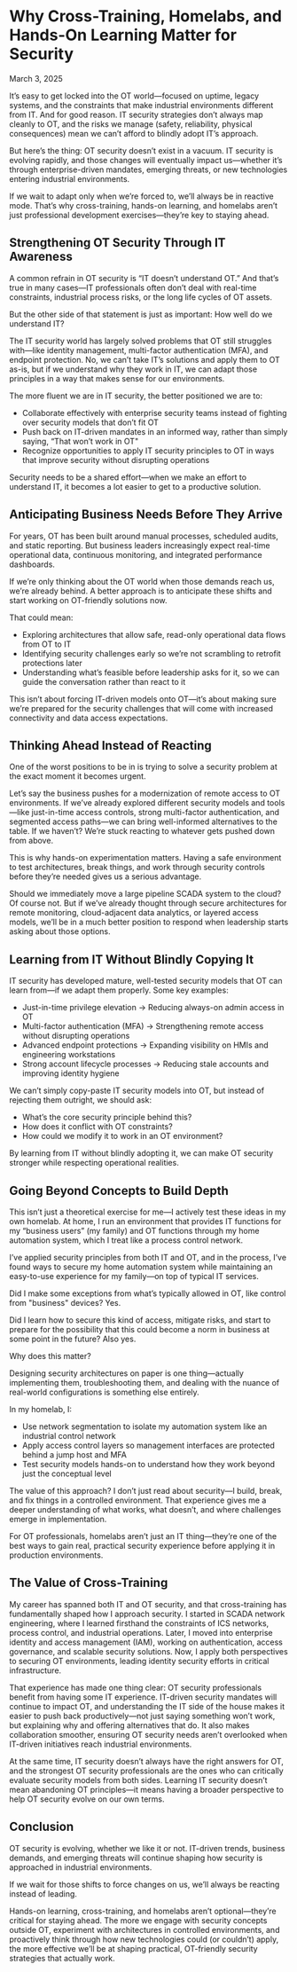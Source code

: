 # Why Cross-Training, Homelabs, and Hands-On Learning Matter for Security

March 3, 2025

It’s easy to get locked into the OT world—focused on uptime, legacy systems, and the constraints that make industrial environments different from IT. And for good reason. IT security strategies don’t always map cleanly to OT, and the risks we manage (safety, reliability, physical consequences) mean we can’t afford to blindly adopt IT’s approach.

But here’s the thing: OT security doesn’t exist in a vacuum. IT security is evolving rapidly, and those changes will eventually impact us—whether it’s through enterprise-driven mandates, emerging threats, or new technologies entering industrial environments.

If we wait to adapt only when we’re forced to, we’ll always be in reactive mode. That’s why cross-training, hands-on learning, and homelabs aren’t just professional development exercises—they’re key to staying ahead.

## **Strengthening OT Security Through IT Awareness**

A common refrain in OT security is “IT doesn’t understand OT.” And that’s true in many cases—IT professionals often don’t deal with real-time constraints, industrial process risks, or the long life cycles of OT assets.

But the other side of that statement is just as important: How well do we understand IT?

The IT security world has largely solved problems that OT still struggles with—like identity management, multi-factor authentication (MFA), and endpoint protection. No, we can’t take IT’s solutions and apply them to OT as-is, but if we understand why they work in IT, we can adapt those principles in a way that makes sense for our environments.

The more fluent we are in IT security, the better positioned we are to:

- Collaborate effectively with enterprise security teams instead of fighting over security models that don’t fit OT
- Push back on IT-driven mandates in an informed way, rather than simply saying, “That won’t work in OT"
- Recognize opportunities to apply IT security principles to OT in ways that improve security without disrupting operations

Security needs to be a shared effort—when we make an effort to understand IT, it becomes a lot easier to get to a productive solution.

## Anticipating Business Needs Before They Arrive

For years, OT has been built around manual processes, scheduled audits, and static reporting. But business leaders increasingly expect real-time operational data, continuous monitoring, and integrated performance dashboards.

If we’re only thinking about the OT world when those demands reach us, we’re already behind. A better approach is to anticipate these shifts and start working on OT-friendly solutions now.

That could mean:

- Exploring architectures that allow safe, read-only operational data flows from OT to IT
- Identifying security challenges early so we’re not scrambling to retrofit protections later
- Understanding what’s feasible before leadership asks for it, so we can guide the conversation rather than react to it

This isn’t about forcing IT-driven models onto OT—it’s about making sure we’re prepared for the security challenges that will come with increased connectivity and data access expectations.

## Thinking Ahead Instead of Reacting

One of the worst positions to be in is trying to solve a security problem at the exact moment it becomes urgent.

Let’s say the business pushes for a modernization of remote access to OT environments. If we’ve already explored different security models and tools—like just-in-time access controls, strong multi-factor authentication, and segmented access paths—we can bring well-informed alternatives to the table. If we haven’t? We’re stuck reacting to whatever gets pushed down from above.

This is why hands-on experimentation matters. Having a safe environment to test architectures, break things, and work through security controls before they’re needed gives us a serious advantage.

Should we immediately move a large pipeline SCADA system to the cloud? Of course not. But if we’ve already thought through secure architectures for remote monitoring, cloud-adjacent data analytics, or layered access models, we’ll be in a much better position to respond when leadership starts asking about those options.

## Learning from IT Without Blindly Copying It

IT security has developed mature, well-tested security models that OT can learn from—if we adapt them properly. Some key examples:

- Just-in-time privilege elevation → Reducing always-on admin access in OT
- Multi-factor authentication (MFA) → Strengthening remote access without disrupting operations
- Advanced endpoint protections → Expanding visibility on HMIs and engineering workstations
- Strong account lifecycle processes → Reducing stale accounts and improving identity hygiene

We can’t simply copy-paste IT security models into OT, but instead of rejecting them outright, we should ask:

- What’s the core security principle behind this?
- How does it conflict with OT constraints?
- How could we modify it to work in an OT environment?

By learning from IT without blindly adopting it, we can make OT security stronger while respecting operational realities.

## Going Beyond Concepts to Build Depth

This isn’t just a theoretical exercise for me—I actively test these ideas in my own homelab. At home, I run an environment that provides IT functions for my “business users” (my family) and OT functions through my home automation system, which I treat like a process control network.

I’ve applied security principles from both IT and OT, and in the process, I’ve found ways to secure my home automation system while maintaining an easy-to-use experience for my family—on top of typical IT services.

Did I make some exceptions from what’s typically allowed in OT, like control from "business" devices? Yes.

Did I learn how to secure this kind of access, mitigate risks, and start to prepare for the possibility that this could become a norm in business at some point in the future? Also yes.

Why does this matter?

Designing security architectures on paper is one thing—actually implementing them, troubleshooting them, and dealing with the nuance of real-world configurations is something else entirely.

In my homelab, I:

- Use network segmentation to isolate my automation system like an industrial control network
- Apply access control layers so management interfaces are protected behind a jump host and MFA
- Test security models hands-on to understand how they work beyond just the conceptual level

The value of this approach? I don’t just read about security—I build, break, and fix things in a controlled environment. That experience gives me a deeper understanding of what works, what doesn’t, and where challenges emerge in implementation.

For OT professionals, homelabs aren’t just an IT thing—they’re one of the best ways to gain real, practical security experience before applying it in production environments.

## The Value of Cross-Training

My career has spanned both IT and OT security, and that cross-training has fundamentally shaped how I approach security. I started in SCADA network engineering, where I learned firsthand the constraints of ICS networks, process control, and industrial operations. Later, I moved into enterprise identity and access management (IAM), working on authentication, access governance, and scalable security solutions. Now, I apply both perspectives to securing OT environments, leading identity security efforts in critical infrastructure.

That experience has made one thing clear: OT security professionals benefit from having some IT experience. IT-driven security mandates will continue to impact OT, and understanding the IT side of the house makes it easier to push back productively—not just saying something won’t work, but explaining why and offering alternatives that do. It also makes collaboration smoother, ensuring OT security needs aren’t overlooked when IT-driven initiatives reach industrial environments.

At the same time, IT security doesn’t always have the right answers for OT, and the strongest OT security professionals are the ones who can critically evaluate security models from both sides. Learning IT security doesn’t mean abandoning OT principles—it means having a broader perspective to help OT security evolve on our own terms.

## Conclusion

OT security is evolving, whether we like it or not. IT-driven trends, business demands, and emerging threats will continue shaping how security is approached in industrial environments.

If we wait for those shifts to force changes on us, we’ll always be reacting instead of leading.

Hands-on learning, cross-training, and homelabs aren’t optional—they’re critical for staying ahead. The more we engage with security concepts outside OT, experiment with architectures in controlled environments, and proactively think through how new technologies could (or couldn’t) apply, the more effective we’ll be at shaping practical, OT-friendly security strategies that actually work.